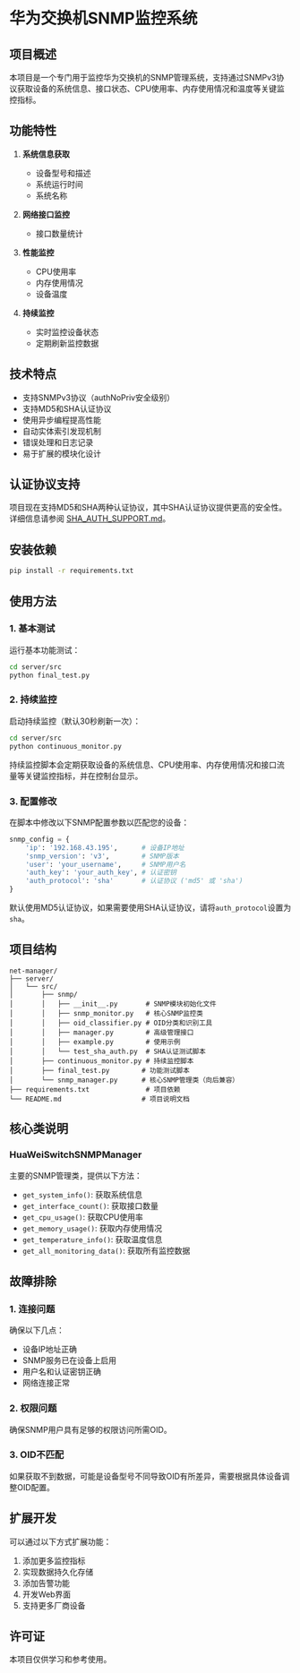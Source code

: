 # 华为交换机SNMP监控系统

## 项目概述

本项目是一个专门用于监控华为交换机的SNMP管理系统，支持通过SNMPv3协议获取设备的系统信息、接口状态、CPU使用率、内存使用情况和温度等关键监控指标。

## 功能特性

1. **系统信息获取**
   - 设备型号和描述
   - 系统运行时间
   - 系统名称

2. **网络接口监控**
   - 接口数量统计

3. **性能监控**
   - CPU使用率
   - 内存使用情况
   - 设备温度

4. **持续监控**
   - 实时监控设备状态
   - 定期刷新监控数据

## 技术特点

- 支持SNMPv3协议（authNoPriv安全级别）
- 支持MD5和SHA认证协议
- 使用异步编程提高性能
- 自动实体索引发现机制
- 错误处理和日志记录
- 易于扩展的模块化设计

## 认证协议支持

项目现在支持MD5和SHA两种认证协议，其中SHA认证协议提供更高的安全性。详细信息请参阅 [SHA_AUTH_SUPPORT.md](docs/SHA_AUTH_SUPPORT.md)。

## 安装依赖

```bash
pip install -r requirements.txt
```

## 使用方法

### 1. 基本测试

运行基本功能测试：

```bash
cd server/src
python final_test.py
```

### 2. 持续监控

启动持续监控（默认30秒刷新一次）：

```bash
cd server/src
python continuous_monitor.py
```

持续监控脚本会定期获取设备的系统信息、CPU使用率、内存使用情况和接口流量等关键监控指标，并在控制台显示。

### 3. 配置修改

在脚本中修改以下SNMP配置参数以匹配您的设备：

```python
snmp_config = {
    'ip': '192.168.43.195',      # 设备IP地址
    'snmp_version': 'v3',        # SNMP版本
    'user': 'your_username',     # SNMP用户名
    'auth_key': 'your_auth_key', # 认证密钥
    'auth_protocol': 'sha'       # 认证协议 ('md5' 或 'sha')
}
```

默认使用MD5认证协议，如果需要使用SHA认证协议，请将`auth_protocol`设置为`sha`。

## 项目结构

```
net-manager/
├── server/
│   └── src/
│       ├── snmp/
│       │   ├── __init__.py       # SNMP模块初始化文件
│       │   ├── snmp_monitor.py   # 核心SNMP监控类
│       │   ├── oid_classifier.py # OID分类和识别工具
│       │   ├── manager.py        # 高级管理接口
│       │   ├── example.py        # 使用示例
│       │   └── test_sha_auth.py  # SHA认证测试脚本
│       ├── continuous_monitor.py # 持续监控脚本
│       ├── final_test.py        # 功能测试脚本
│       └── snmp_manager.py      # 核心SNMP管理类（向后兼容）
├── requirements.txt              # 项目依赖
└── README.md                    # 项目说明文档
```

## 核心类说明

### HuaWeiSwitchSNMPManager

主要的SNMP管理类，提供以下方法：

- `get_system_info()`: 获取系统信息
- `get_interface_count()`: 获取接口数量
- `get_cpu_usage()`: 获取CPU使用率
- `get_memory_usage()`: 获取内存使用情况
- `get_temperature_info()`: 获取温度信息
- `get_all_monitoring_data()`: 获取所有监控数据

## 故障排除

### 1. 连接问题

确保以下几点：
- 设备IP地址正确
- SNMP服务已在设备上启用
- 用户名和认证密钥正确
- 网络连接正常

### 2. 权限问题

确保SNMP用户具有足够的权限访问所需OID。

### 3. OID不匹配

如果获取不到数据，可能是设备型号不同导致OID有所差异，需要根据具体设备调整OID配置。

## 扩展开发

可以通过以下方式扩展功能：

1. 添加更多监控指标
2. 实现数据持久化存储
3. 添加告警功能
4. 开发Web界面
5. 支持更多厂商设备

## 许可证

本项目仅供学习和参考使用。